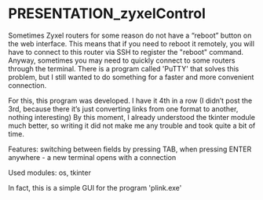 # PRESENTATION_zyxelControl

Sometimes Zyxel routers for some reason do not have a “reboot” button on the web interface. This means that if you need to reboot it remotely, you will have to connect to this router via SSH to register the "reboot" command. Anyway, sometimes you may need to quickly connect to some routers through the terminal. There is a program called 'PuTTY' that solves this problem, but I still wanted to do something for a faster and more convenient connection.


For this, this program was developed.
I have it 4th in a row (I didn’t post the 3rd, because there it’s just converting links from one format to another, nothing interesting)
By this moment, I already understood the tkinter module much better, so writing it did not make me any trouble and took quite a bit of time.

Features:
  switching between fields by pressing TAB,
  when pressing ENTER anywhere - a new terminal opens with a connection
 
Used modules:
  os,
  tkinter

In fact, this is a simple GUI for the program 'plink.exe'
